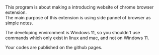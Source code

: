 This program is about making a introducing website of chrome browser extension.  
The main purpose of this extension is using side pannel of browser as simple notes.  

The developing environment is Windows 11, so you shouldn't use commands which only exist in linux and mac, and not on Windows 11.

Your codes are published on the github pages.
